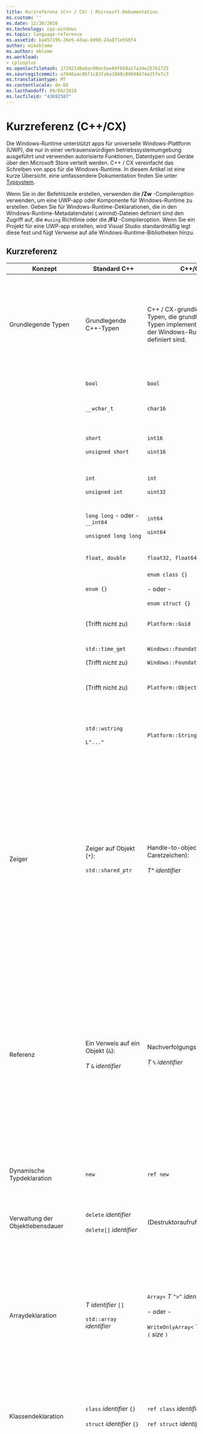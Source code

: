 ```yaml
---
title: Kurzreferenz (C++ / CX) | Microsoft-Dokumentation
ms.custom: ''
ms.date: 12/30/2016
ms.technology: cpp-windows
ms.topic: language-reference
ms.assetid: ba457195-26e5-43aa-b99d-24a871e550f4
author: mikeblome
ms.author: mblome
ms.workload:
- cplusplus
ms.openlocfilehash: 272921d0a9ac00ec5ee69fb50a17a34e257b1725
ms.sourcegitcommit: a7046aac86f1c83faba1088c80698474e25fe7c3
ms.translationtype: MT
ms.contentlocale: de-DE
ms.lasthandoff: 09/04/2018
ms.locfileid: "43692587"
---
```

# <a name="quick-reference-ccx"></a>Kurzreferenz (C++/CX)
Die Windows-Runtime unterstützt apps für universelle Windows-Plattform (UWP), die nur in einer vertrauenswürdigen betriebssystemumgebung ausgeführt und verwenden autorisierte Funktionen, Datentypen und Geräte über den Microsoft Store verteilt werden. C++ / CX vereinfacht das Schreiben von apps für die Windows-Runtime. In diesem Artikel ist eine kurze Übersicht. eine umfassendere Dokumentation finden Sie unter [Typsystem](../cppcx/type-system-c-cx.md).  
  
 Wenn Sie in der Befehlszeile erstellen, verwenden die **/Zw** -Compileroption verwenden, um eine UWP-app oder Komponente für Windows-Runtime zu erstellen. Geben Sie für Windows-Runtime-Deklarationen, die in den Windows-Runtime-Metadatendatei (.winmd)-Dateien definiert sind den Zugriff auf, die `#using` Richtlinie oder die **/FU** -Compileroption. Wenn Sie ein Projekt für eine UWP-app erstellen, wird Visual Studio standardmäßig legt diese fest und fügt Verweise auf alle Windows-Runtime-Bibliotheken hinzu.  
  
## <a name="quick-reference"></a>Kurzreferenz  
  
|Konzept|Standard C++|C++/CX|Hinweise|  
|-------------|--------------------|------------------------------------------------------------------|-------------|  
|Grundlegende Typen|Grundlegende C++-Typen|C++ / CX-grundlegenden Typen, die grundlegende Typen implementieren, die in der Windows-Runtime definiert sind.|Die `default` -Namespace enthält C++ / CX-integrierte grundlegende Typen. Ordnet der Compiler implizit die C++ / CX-Basistypen zu Standard-c++-Typen.<br /><br /> Die `Platform` -Familie von Namespaces enthält Typen, die grundlegende Windows-Runtime-Typen implementieren.|  
||`bool`|`bool`|Ein 8-Bit-boolescher Wert.|  
||`__wchar_t`|`char16`|Ein nicht numerischer 16-Bit-Wert, der einen Unicode-Codepunkt (UTF-16) darstellt.|  
||`short`<br /><br /> `unsigned short`|`int16`<br /><br /> `uint16`|Eine 16-Bit-Ganzzahl mit Vorzeichen.<br /><br /> Eine 16-Bit-Ganzzahl ohne Vorzeichen.|  
||`int`<br /><br /> `unsigned int`|`int`<br /><br /> `uint32`|Eine 32-Bit-Ganzzahl mit Vorzeichen.<br /><br /> Eine 32-Bit-Ganzzahl ohne Vorzeichen.|  
||`long long` - oder - `__int64`<br /><br /> `unsigned long long`|`int64`<br /><br /> `uint64`|Eine 64-Bit-Ganzzahl mit Vorzeichen.<br /><br /> Eine 64-Bit-Ganzzahl ohne Vorzeichen.|  
||`float, double`|`float32, float64`|Eine 32-Bit- oder 64-Bit-IEEE 754-Gleitkommazahl.|  
||`enum {}`|`enum class {}`<br /><br /> - oder - <br /><br /> `enum struct {}`|Eine 32-Bit-Enumeration.|  
||(Trifft nicht zu)|`Platform::Guid`|Ein nicht numerischer 128-Bit-Wert (eine GUID) im `Platform` -Namespace.|  
||`std::time_get`|`Windows::Foundation::DateTime`|Eine Datum/Uhrzeit-Struktur.|  
||(Trifft nicht zu)|`Windows::Foundation::TimeSpan`|Eine TimeSpan-Struktur.|  
||(Trifft nicht zu)|`Platform::Object^`|Der Verweis gezählte Basisobjekt in der C++-Ansicht von der Windows-Runtime-Typsystem.|  
||`std::wstring`<br /><br /> `L"..."`|`Platform::String^`|`Platform::String^` ist eine nach Verweis gezählte, unveränderliche Sequenz von Unicode-Zeichen, die Text darstellt.|  
|Zeiger|Zeiger auf Objekt (`*`):<br /><br /> `std::shared_ptr`|Handle-to-object (`^`, steht für Caretzeichen):<br /><br /> *T^ identifier*|Alle Windows-Runtime-Klassen werden mit dem Handle-to-Object-Modifizierer deklariert. Auf Member des Objekts wird mit dem Klassenmemberzugriffs-Operator Pfeil (`->`) zugegriffen.<br /><br /> Die Hat-Modifizierer bedeutet "Zeiger auf ein Windows-Runtime-Objekt, das automatisch Verweis gezählt." Genauer gesagt, deklariert "handle-to-object", dass der Compiler Code einfügen soll, um den Verweiszählerwert des Objekts automatisch zu verwalten und das Objekt zu löschen, wenn der Verweiszähler Null ist.|  
|Referenz|Ein Verweis auf ein Objekt (`&`):<br /><br /> *T* `&` *identifier*|Nachverfolgungsverweis (`%`):<br /><br /> *T* `%` *identifier*|Nur Windows-Runtime, die Typen deklariert werden können, mit dem Modifizierer zu verweisen. Auf Member des Objekts wird mit dem Klassenmemberzugriffs-Operator Punkt (`.`) zugegriffen.<br /><br /> Der Nachverfolgungsverweis bedeutet "einen Verweis auf ein Windows-Runtime-Objekt, das automatisch einen Verweiszähler." Genauer gesagt, deklariert ein Nachverfolgungsverweis, dass der Compiler Code einfügen soll, um den Verweiszählerwert des Objekts automatisch zu verwalten und das Objekt zu löschen, wenn der Verweiszähler Null ist.|  
|Dynamische Typdeklaration|`new`|`ref new`|Ordnet ein Windows-Runtime-Objekt, und klicken Sie dann auf dieses Objekt gibt ein Handle zurück.|  
|Verwaltung der Objektlebensdauer|`delete` *identifier*<br /><br /> `delete[]`  *identifier*|(Destruktoraufruf.)|Die Lebensdauer wird durch Verweiszählung bestimmt. Ein Löschaufruf startet den Destruktor und gibt selbst keinen Speicherplatz frei.|  
|Arraydeklaration|*T  identifier* `[]`<br /><br /> `std::array` *identifier*|`Array<` *T* `^>^` *identifier* `(` *size* `)`<br /><br /> - oder - <br /><br /> `WriteOnlyArray<` *T* `^>`  *identifier* `(` *size* `)`|Deklariert ein eindimensionales bearbeitbares oder schreibgeschütztes Array vom Typ T^. Das Array selbst ist auch ein nach Verweis gezähltes Objekt, das mit dem handle-to-object-Modifizierer deklariert werden muss.<br /><br /> (Arraydeklarationen verwenden eine Vorlagenheaderklasse, die im `Platform` -Namespace ist.)|  
|Klassendeklaration|`class`  *identifier* `{}`<br /><br /> `struct` *identifier* `{}`|`ref class` *identifier* `{}`<br /><br /> `ref struct` *identifier* `{}`|Deklariert eine Laufzeitklasse mit privater Standardbarrierefreiheit.<br /><br /> Deklariert eine Laufzeitklasse mit öffentlicher Standardbarrierefreiheit.|  
|Strukturdeklaration|`struct` *identifier* `{}`<br /><br /> (d. h. eine POD-Struktur (Plain Old Data))|`value class` *identifier* `{}`<br /><br /> `value struct` *identifier* `{}`|Deklariert eine POD-Struktur mit privater Standardbarrierefreiheit.<br /><br /> Eine Wertklasse kann in Windows-Metadaten dargestellt werden, eine Standard-C++-Klasse hingegen nicht.<br /><br /> Deklariert eine POD-Struktur mit öffentlicher Standardbarrierefreiheit.<br /><br /> Eine Wertstruktur kann in Windows-Metadaten dargestellt werden, eine Standard-C++-Struktur hingegen nicht.|  
|Schnittstellendeklaration|Abstrakte Klasse, die nur rein virtuelle Funktionen enthält.|`interface class` *identifier* `{}`<br /><br /> `interface struct` *identifier* `{}`|Deklariert eine Schnittstelle mit privater Standardbarrierefreiheit.<br /><br /> Deklariert eine Schnittstelle mit öffentlicher Standardbarrierefreiheit.|  
|delegate|`std::function`|`public delegate` *Rückgabetyp* *delegate-type-identifier* `(` *[Parameter]* `);`|Deklariert ein Objekt, das wie ein Funktionsaufruf aufgerufen werden kann.|  
|event|(Trifft nicht zu)|`event` *delegate-type-identifier* *event-identifier* `;`<br /><br /> *delegate-type-identifier* *delegate-identifier* = `ref new`*delegate-type-identifier*`( this`*[, Parameter]*`);`<br /><br /> *event-identifier* `+=` *delegate-identifier* `;`<br /><br /> - oder - <br /><br /> `EventRegistrationToken` *token-identifier* = *obj*`.`*event-identifier*`+=`*delegate-identifier*`;`<br /><br /> - oder - <br /><br /> `auto` *Token-Identifier* = *Obj*. *Ereignis-ID*`::add(`*Delegat-ID*`);`<br /><br /> *obj* `.` *event-identifier* `-=` *token-identifier* `;`<br /><br /> - oder - <br /><br /> *obj* `.` *event-identifier* `::remove(` *token-identifier* `);`|Deklariert ein Ereignisobjekt, das eine Ereignishandlerauflistung (Delegaten) speichert, die beim Auftreten eines Ereignisses aufgerufen wird.<br /><br /> Erstellt einen Ereignishandler.<br /><br /> Fügt einen Ereignishandler hinzu.<br /><br /> Wenn ein Ereignishandler hinzugefügt wird, wird ein Ereignistoken (*token-identifier*) zurückgegeben. Falls Sie den Ereignishandler explizit entfernen möchten, müssen Sie das Ereignistoken für die spätere Verwendung speichern.<br /><br /> Entfernt einen Ereignishandler.<br /><br /> Um einen Ereignishandler zu entfernen, müssen Sie das Ereignistoken angeben, das Sie beim Hinzufügen des Ereignishandlers gespeichert haben.|  
|property|(Trifft nicht zu)|`property` *T* *identifier*;<br /><br /> `property` *T* *identifier* `[` *Index* `];`<br /><br /> `property` *T* `default[` *Index* `];`|Deklariert, dass auf eine Klassen- oder eine Objektmemberfunktion mit derselben Syntax zugegriffen wird, die für den Zugriff auf einen Datenmember oder ein indiziertes Arrayelement verwendet wurde.<br /><br /> Deklariert eine Eigenschaft in einer Klassen- oder Objektmemberfunktion.<br /><br /> Deklariert eine indizierte Eigenschaft in einer Objektmemberfunktion.<br /><br /> Deklariert eine indizierte Eigenschaft in einer Klassenmemberfunktion.|  
|Parametrisierte Typen|Vorlagen|`generic <typename` *T* `> interface class` *identifier* `{}`<br /><br /> `generic <typename` *T* `> delegate` *[Rückgabetyp]* *delegate-identifier* `() {}`|Deklariert eine parametrisierte Schnittstellenklasse.<br /><br /> Deklariert einen parametrisierten Delegaten.|  
|Auf NULL festlegbare Werttypen|`boost::optional<T>`|[Platform:: ibox \<T >](../cppcx/platform-ibox-interface.md)|Ermöglicht, dass Variablen von skalaren Typen und Wertstrukturen einen Wert von `nullptr`aufweisen.|  
  
## <a name="see-also"></a>Siehe auch  
 [Sprachreferenz zu Visual C++](../cppcx/visual-c-language-reference-c-cx.md)